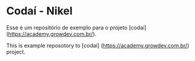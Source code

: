 # Codaí - Nikel

Esse é um repositório de exemplo para o projeto [codaí] (https://academy.growdev.com.br/).

This is example reposotory to [codaí] (https://academy.growdev.com.br/) project.
